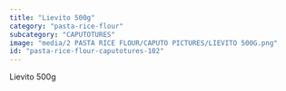 ```yaml
---
title: "Lievito 500g"
category: "pasta-rice-flour"
subcategory: "CAPUTOTURES"
image: "media/2 PASTA RICE FLOUR/CAPUTO PICTURES/LIEVITO 500G.png"
id: "pasta-rice-flour-caputotures-102"
---
```


Lievito 500g
